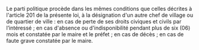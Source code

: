 Le parti politique procède dans les mêmes conditions que celles décrites à l'article 201 de la présente loi, à la désignation d'un autre chef de village ou de quartier de ville :
en cas de perte de ses droits civiques et civils par l’intéressé ;
en cas d'absence ou d'indisponibilité pendant plus de six (06) mois et constatée par le maire et le préfet ;
en cas de décès ;
en cas de faute grave constatée par le maire.